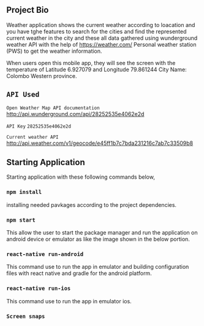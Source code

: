 ## Project Bio

Weather application shows the current weather according to loacation and you have tghe features to search for the cities and find the represented current weather in the city
and these all data gathered using wunderground weather API with the help of https://weather.com/ Personal weather station (PWS) to get the weather information.

When users open this mobile app, they will see the screen with the temperature of Latitude 6.927079 and Longitude 79.861244 City Name: Colombo Western province.

## `API Used`

`Open Weather Map API documentation` 
http://api.wunderground.com/api/28252535e4062e2d

`API Key`
`28252535e4062e2d`

`Current weather API`
http://api.weather.com/v1/geocode/e45ff1b7c7bda231216c7ab7c33509b8

## Starting Application
Starting application with these following commands below,

### `npm install`
installing needed pavkages according to the project dependencies.

### `npm start` 
This allow the user to start the package manager and run the application on android device or emulator as like the image shown in the below portion.

### `react-native run-android`
This command use to run the app in emulator and building configuration files with react native and gradle for the android platform.

### `react-native run-ios`
This command use to run the app in emulator ios.

### `Screen snaps`


